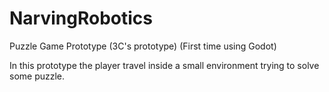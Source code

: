 # NarvingRobotics
Puzzle Game Prototype (3C's prototype)
(First time using Godot)

In this prototype the player travel inside a small environment trying to solve some puzzle.
